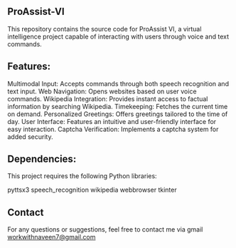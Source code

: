 ## ProAssist-VI

This repository contains the source code for ProAssist VI, a virtual intelligence project capable of interacting with users through voice and text commands.

## Features:

Multimodal Input: Accepts commands through both speech recognition and text input.
Web Navigation: Opens websites based on user voice commands.
Wikipedia Integration: Provides instant access to factual information by searching Wikipedia.
Timekeeping: Fetches the current time on demand.
Personalized Greetings: Offers greetings tailored to the time of day.
User Interface: Features an intuitive and user-friendly interface for easy interaction.
Captcha Verification: Implements a captcha system for added security.

## Dependencies:
This project requires the following Python libraries:

pyttsx3
speech_recognition
wikipedia
webbrowser
tkinter 

## Contact
For any questions or suggestions, feel free to contact me via gmail workwithnaveen7@gmail.com

